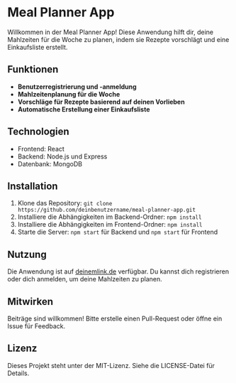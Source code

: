 # Meal Planner App

Willkommen in der Meal Planner App! Diese Anwendung hilft dir, deine Mahlzeiten für die Woche zu planen, indem sie Rezepte vorschlägt und eine Einkaufsliste erstellt.

## Funktionen
- **Benutzerregistrierung und -anmeldung**
- **Mahlzeitenplanung für die Woche**
- **Vorschläge für Rezepte basierend auf deinen Vorlieben**
- **Automatische Erstellung einer Einkaufsliste**

## Technologien
- Frontend: React
- Backend: Node.js und Express
- Datenbank: MongoDB

## Installation
1. Klone das Repository: `git clone https://github.com/deinbenutzername/meal-planner-app.git`
2. Installiere die Abhängigkeiten im Backend-Ordner: `npm install`
3. Installiere die Abhängigkeiten im Frontend-Ordner: `npm install`
4. Starte die Server: `npm start` für Backend und `npm start` für Frontend

## Nutzung
Die Anwendung ist auf [deinemlink.de](http://deinemlink.de) verfügbar. Du kannst dich registrieren oder dich anmelden, um deine Mahlzeiten zu planen.

## Mitwirken
Beiträge sind willkommen! Bitte erstelle einen Pull-Request oder öffne ein Issue für Feedback.

## Lizenz
Dieses Projekt steht unter der MIT-Lizenz. Siehe die LICENSE-Datei für Details.
